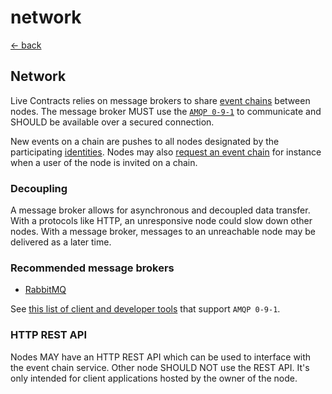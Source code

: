 # network

[← back](./)

## Network

Live Contracts relies on message brokers to share [event chains](../event-chains/README.md) between nodes. The message broker MUST use the [`AMQP 0-9-1`](https://www.rabbitmq.com/resources/specs/amqp0-9-1.pdf) to communicate and SHOULD be available over a secured connection.

New events on a chain are pushes to all nodes designated by the participating [identities](../02-identities/README.md). Nodes may also [request an event chain](../chain-requests/README.md) for instance when a user of the node is invited on a chain.

### Decoupling

A message broker allows for asynchronous and decoupled data transfer. With a protocols like HTTP, an unresponsive node could slow down other nodes. With a message broker, messages to an unreachable node may be delivered as a later time.

### Recommended message brokers

* [RabbitMQ](https://www.rabbitmq.com/)

See [this list of client and developer tools](https://www.rabbitmq.com/devtools.html) that support `AMQP 0-9-1`.

### HTTP REST API

Nodes MAY have an HTTP REST API which can be used to interface with the event chain service. Other node SHOULD NOT use the REST API. It's only intended for client applications hosted by the owner of the node.

